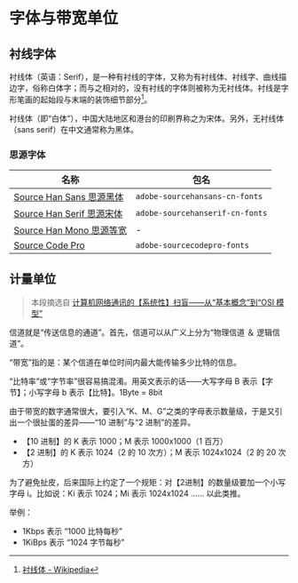 # 字体与带宽单位

## 衬线字体

衬线体（英语：Serif），是一种有衬线的字体，又称为有衬线体、衬线字、曲线描边字，俗称白体字；而与之相对的，没有衬线的字体则被称为无衬线体。衬线是字形笔画的起始段与末端的装饰细节部分[^1]。

衬线体（即“白体”），中国大陆地区和港台的印刷界称之为宋体。另外，无衬线体（sans serif）在中文通常称为黑体。

### 思源字体

|名称|包名|
|---|---|
|[Source Han Sans 思源黑体](https://github.com/adobe-fonts/source-han-sans)|`adobe-sourcehansans-cn-fonts`|
|[Source Han Serif 思源宋体](https://github.com/adobe-fonts/source-han-serif)|`adobe-sourcehanserif-cn-fonts`|
|[Source Han Mono 思源等宽](https://github.com/adobe-fonts/source-han-mono)|-|
|[Source Code Pro](https://github.com/adobe-fonts/source-code-pro)|`adobe-sourcecodepro-fonts`|


## 计量单位

>本段摘选自 [计算机网络通讯的【系统性】扫盲——从“基本概念”到“OSI 模型”](https://program-think.blogspot.com/2021/03/Computer-Networks-Overview.html)

信道就是“传送信息的通道”。首先，信道可以从广义上分为“物理信道 ＆ 逻辑信道”。

“带宽”指的是：某个信道在单位时间内最大能传输多少比特的信息。

“比特率”或“字节率”很容易搞混淆。用英文表示的话——大写字母 B 表示【字节】；小写字母 b 表示【比特】。1Byte = 8bit

由于带宽的数字通常很大，要引入“K、M、G”之类的字母表示数量级，于是又引出一个很扯蛋的差异——“10 进制”与“2 进制”的差异。

- 【10 进制】的 K 表示 1000；M 表示 1000x1000（1 百万）
- 【2 进制】的 K 表示 1024（2 的 10 次方）；M 表示 1024x1024（2 的 20 次方）

为了避免扯皮，后来国际上约定了一个规矩：对【2进制】的数量级要加一个小写字母 i。比如说：Ki 表示 1024；Mi 表示 1024x1024 ...... 以此类推。

举例：

- 1Kbps 表示 “1000 比特每秒”
- 1KiBps 表示 “1024 字节每秒”


[^1]: [衬线体 - Wikipedia](https://zh.wikipedia.org/wiki/%E8%A1%AC%E7%BA%BF%E4%BD%93)
